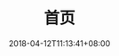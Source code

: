 ---
title: "首页"
date: 2018-04-12T11:13:41+08:00
draft: false
layout : my_layout
type : my_layout
---